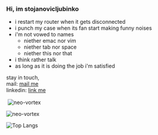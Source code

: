 ### Hi, im stojanovicljubinko


- i restart my router when it gets disconnected
- i punch my case when its fan start making funny noises
- i'm not vowed to names
  - niether emac nor vim
  - niether tab  nor space
  - niether this nor that
- i think rather talk
- as long as it is doing the job i'm satisfied

stay in touch,<br/>
mail:     [mail me](mailto://stojanoviclubinko@outlook.com)<br/>
linkedin: [link me](https://www.linkedin.com/in/hooman-ardaki-a231a0222/)


<p>&nbsp;<img align="center" src="https://github-readme-stats.vercel.app/api?username=stojanovicljub222222222inko&show_icons=true&locale=en" alt="neo-vortex" /></p>

<p><img align="center" src="https://github-readme-streak-stats.herokuapp.com/?user=stojanoviclj22222222ubinko" alt="neo-vortex" /></p>

![Top Langs](https://github-readme-stats.vercel.app/api/top-langs/?username=stojanoviclju222222binko&layout=compact)

